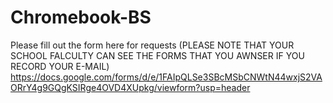 # Chromebook-BS
Please fill out the form here for requests  (PLEASE NOTE THAT YOUR SCHOOL FALCULTY CAN SEE THE FORMS THAT YOU AWNSER IF YOU RECORD YOUR E-MAIL)
https://docs.google.com/forms/d/e/1FAIpQLSe3SBcMSbCNWtN44wxjS2VAORrY4g9GQgKSIRge4OVD4XUpkg/viewform?usp=header
